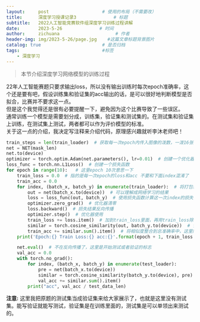 ```yaml
---
layout:     post                    # 使用的布局（不需要改）
title:      深度学习授课记录3              # 标题 
subtitle:   2022人工智能竞赛软件组深度学习训练过程讲解
date:       2023-5-26              # 时间
author:     zichuana                     # 作者
header-img: img/2023-5-26/page.jpg    #这篇文章标题背景图片
catalog: true                       # 是否归档
tags:                               #标签
    - 深度学习
---
```

> 本节介绍深度学习网络模型的训练过程  

22年人工智能赛题只要求输出loss，所以没有输出训练时每次epoch准确率，这个还是要有吧，假设训练集和验证集的acc输出的话，是可以很好地判断模型是否拟合，比赛并不要求这一点。  
但是这个我觉得还是很有必要提醒一下，避免因为这个比赛导致了一些误区。  
通常训练一个模型是需要划分成，训练集，验证集和测试集的。在测试集和验证集上训练，在测试集上测试，两者都可以作为评价模型的标准。  
关于这一点的介绍，我决定写注释来介绍代码，原理感兴趣就听李沐老师吧！  
```python
train_steps = len(train_loader)  # 获取每一次epoch内传入图像的泼数，一泼16张
net = NET(mask_len)
net.to(device)
optimizer = torch.optim.Adam(net.parameters(), lr=0.01)  # 创建一个优化器，在这里选用你模型训练阶段所使用的优化器
loss_func = torch.nn.L1Loss()  # 创建一个损失函数
for epoch in range(10):   # 这里epoch 10次意思一下
    train_loss = 0.0  # 指的是每一次epoch的loss和acc 不要和下面index混淆了
    train_acc = 0.0
    for index, (batch_x, batch_y) in enumerate(train_loader):  # 将打包在train_loader的图像送进去
        out = net(batch_x.to(device))  # 可以理解成网络学习的结果
        loss = loss_func(out, batch_y)  # 使用损失函数计算这一次index的损失值
        optimizer.zero_grad()  # 优化器清零
        loss.backward()  # 损失结果反向传播
        optimizer.step()  # 优化器使用
        train_loss += loss.item()  # 加到train_loss里面，再用train_loss除以传入图像的泼数就是这一次epoch的loss平均值了，用这个值
        similar = torch.cosine_similarity(out, batch_y.to(device))  # 计算相似度
        train_acc += similar.sum().item()  # 将相似度整合到总准确率中，这里除与总的图像张数，得到每张图像的平均准确率
    print('Epoch:{} Train Loss:{} acc:{}'.format(epoch + 1, train_loss / train_steps, train_acc / train_data_len))

    net.eval()  # 不在反向传播了，这里是开始测试或者验证的标志
    val_acc = 0.0
    with torch.no_grad():
        for index, (batch_x, batch_y) in enumerate(test_loader):
            pre = net(batch_x.to(device))
            similar = torch.cosine_similarity(batch_y.to(device), pre)
            val_acc += similar.sum().item()
        print("acc", val_acc / test_data_len)
```
**注意:** 这里我把原题的测试集当成验证集来给大家展示了，也就是这里没有测试集。能写验证就能写测试，验证集是在训练里面的，测试集是可以单领出来测试的。  
